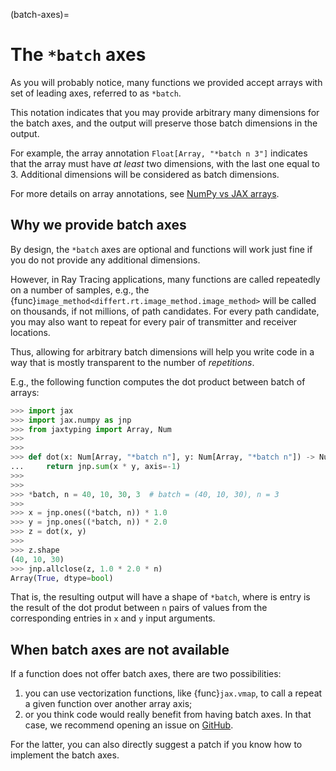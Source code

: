 (batch-axes)=
# The `*batch` axes

As you will probably notice, many functions we provided accept
arrays with set of leading axes, referred to as `*batch`.

This notation indicates that you may provide arbitrary many dimensions
for the batch axes, and the output will preserve those batch dimensions
in the output.

For example, the array annotation `Float[Array, "*batch n 3"]`
indicates that the array must have *at least* two dimensions,
with the last one equal to 3. Additional dimensions will be
considered as batch dimensions.

For more details on array annotations,
see [NumPy vs JAX arrays](numpy_vs_jax.md#numpy-vs-jax-arrays).

## Why we provide batch axes

By design, the `*batch` axes are optional and functions
will work just fine if you do not provide any additional dimensions.

However, in Ray Tracing applications, many functions are called
repeatedly on a number of samples, e.g.,
the {func}`image_method<differt.rt.image_method.image_method>` will be
called on thousands, if not millions, of path candidates. For
every path candidate, you may also want to repeat for every pair of
transmitter and receiver locations.

Thus, allowing for arbitrary batch dimensions will help you write
code in a way that is mostly transparent to the number of *repetitions*.

E.g., the following function computes the dot product
between batch of arrays:

```python
>>> import jax
>>> import jax.numpy as jnp
>>> from jaxtyping import Array, Num
>>>
>>>
>>> def dot(x: Num[Array, "*batch n"], y: Num[Array, "*batch n"]) -> Num[Array, " *batch"]:
...     return jnp.sum(x * y, axis=-1)
>>>
>>>
>>> *batch, n = 40, 10, 30, 3  # batch = (40, 10, 30), n = 3
>>>
>>> x = jnp.ones((*batch, n)) * 1.0
>>> y = jnp.ones((*batch, n)) * 2.0
>>> z = dot(x, y)
>>>
>>> z.shape
(40, 10, 30)
>>> jnp.allclose(z, 1.0 * 2.0 * n)
Array(True, dtype=bool)

```

That is, the resulting output will have a shape of `*batch`,
where is entry is the result of the dot produt between `n` pairs of values
from the corresponding entries in `x` and `y` input arguments.

## When batch axes are not available

If a function does not offer batch axes, there are two possibilities:

1. you can use vectorization functions, like {func}`jax.vmap`, to
   call a repeat a given function over another array axis;
2. or you think code would really benefit from having batch axes.
   In that case, we recommend opening an issue on
   [GitHub](https://github.com/jeertmans/DiffeRT).

For the latter, you can also directly suggest a patch if you know how to
implement the batch axes.
